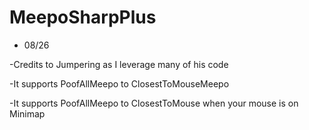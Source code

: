 # MeepoSharpPlus
- 08/26

-Credits to Jumpering as I leverage many of his code

-It supports PoofAllMeepo to ClosestToMouseMeepo

-It supports PoofAllMeepo to ClosestToMouse when your mouse is on Minimap
